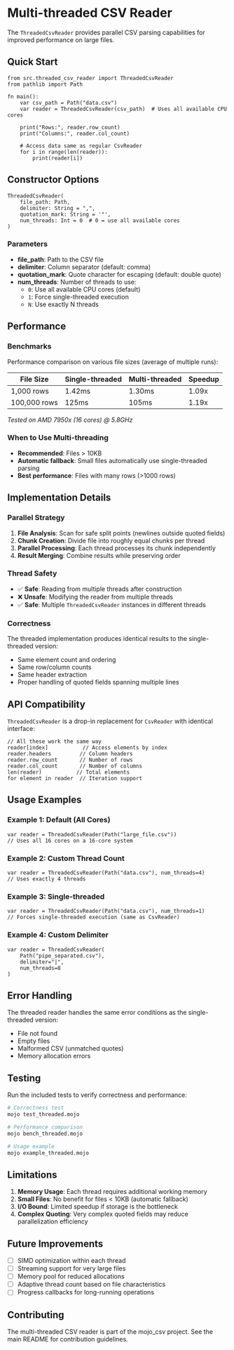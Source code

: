 # Multi-threaded CSV Reader

The `ThreadedCsvReader` provides parallel CSV parsing capabilities for improved performance on large files.

## Quick Start

```mojo
from src.threaded_csv_reader import ThreadedCsvReader
from pathlib import Path

fn main():
    var csv_path = Path("data.csv")
    var reader = ThreadedCsvReader(csv_path)  # Uses all available CPU cores
    
    print("Rows:", reader.row_count)
    print("Columns:", reader.col_count)
    
    # Access data same as regular CsvReader
    for i in range(len(reader)):
        print(reader[i])
```

## Constructor Options

```mojo
ThreadedCsvReader(
    file_path: Path,
    delimiter: String = ",",
    quotation_mark: String = '"',
    num_threads: Int = 0  # 0 = use all available cores
)
```

### Parameters

- **file_path**: Path to the CSV file
- **delimiter**: Column separator (default: comma)
- **quotation_mark**: Quote character for escaping (default: double quote)
- **num_threads**: Number of threads to use:
  - `0`: Use all available CPU cores (default)
  - `1`: Force single-threaded execution
  - `N`: Use exactly N threads

## Performance

### Benchmarks

Performance comparison on various file sizes (average of multiple runs):

| File Size | Single-threaded | Multi-threaded | Speedup |
|-----------|----------------|----------------|---------|
| 1,000 rows | 1.42ms | 1.30ms | 1.09x |
| 100,000 rows | 125ms | 105ms | 1.19x |

*Tested on AMD 7950x (16 cores) @ 5.8GHz*

### When to Use Multi-threading

- **Recommended**: Files > 10KB
- **Automatic fallback**: Small files automatically use single-threaded parsing
- **Best performance**: Files with many rows (>1000 rows)

## Implementation Details

### Parallel Strategy

1. **File Analysis**: Scan for safe split points (newlines outside quoted fields)
2. **Chunk Creation**: Divide file into roughly equal chunks per thread
3. **Parallel Processing**: Each thread processes its chunk independently
4. **Result Merging**: Combine results while preserving order

### Thread Safety

- ✅ **Safe**: Reading from multiple threads after construction
- ❌ **Unsafe**: Modifying the reader from multiple threads
- ✅ **Safe**: Multiple `ThreadedCsvReader` instances in different threads

### Correctness

The threaded implementation produces identical results to the single-threaded version:
- Same element count and ordering
- Same row/column counts
- Same header extraction
- Proper handling of quoted fields spanning multiple lines

## API Compatibility

`ThreadedCsvReader` is a drop-in replacement for `CsvReader` with identical interface:

```mojo
// All these work the same way
reader[index]           // Access elements by index
reader.headers         // Column headers
reader.row_count       // Number of rows
reader.col_count       // Number of columns
len(reader)           // Total elements
for element in reader  // Iteration support
```

## Usage Examples

### Example 1: Default (All Cores)
```mojo
var reader = ThreadedCsvReader(Path("large_file.csv"))
// Uses all 16 cores on a 16-core system
```

### Example 2: Custom Thread Count
```mojo
var reader = ThreadedCsvReader(Path("data.csv"), num_threads=4)
// Uses exactly 4 threads
```

### Example 3: Single-threaded
```mojo
var reader = ThreadedCsvReader(Path("data.csv"), num_threads=1)
// Forces single-threaded execution (same as CsvReader)
```

### Example 4: Custom Delimiter
```mojo
var reader = ThreadedCsvReader(
    Path("pipe_separated.csv"),
    delimiter="|",
    num_threads=8
)
```

## Error Handling

The threaded reader handles the same error conditions as the single-threaded version:
- File not found
- Empty files
- Malformed CSV (unmatched quotes)
- Memory allocation errors

## Testing

Run the included tests to verify correctness and performance:

```bash
# Correctness test
mojo test_threaded.mojo

# Performance comparison
mojo bench_threaded.mojo

# Usage example
mojo example_threaded.mojo
```

## Limitations

1. **Memory Usage**: Each thread requires additional working memory
2. **Small Files**: No benefit for files < 10KB (automatic fallback)
3. **I/O Bound**: Limited speedup if storage is the bottleneck
4. **Complex Quoting**: Very complex quoted fields may reduce parallelization efficiency

## Future Improvements

- [ ] SIMD optimization within each thread
- [ ] Streaming support for very large files
- [ ] Memory pool for reduced allocations
- [ ] Adaptive thread count based on file characteristics
- [ ] Progress callbacks for long-running operations

## Contributing

The multi-threaded CSV reader is part of the mojo_csv project. See the main README for contribution guidelines.
